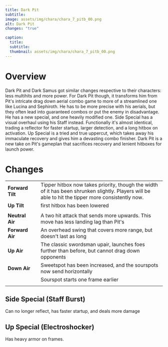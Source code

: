 ```yaml
---
title: Dark Pit
subtitle: 
image: assets/img/chara/chara_7_pitb_00.png
alt: Dark Pit
changes: "true"

caption:
  title:
  subtitle: 
  thumbnail: assets/img/chara/chara_7_pitb_00.png
---
```


# Overview 

Dark Pit and Dark Samus got similar changes respective to their characters: less multihits and more power. For Dark Pit though, it transforms him from Pit's intricate drag down aerial combo game to more of a streamlined one like Lucina and Sephiroth. He has to be more precise with his aerials, but they often lead into guaranteed combos or put the enemy in disadvantage. He has a new special, and one heavily modified one. Side Special has a visual overhaul using his Staff instead. Functionally it's almost identical, trading a reflector for faster startup, larger detection, and a long hitbox on activation. Up Special is a tried and true uppercut, which takes away his immaculate recovery and gives him a devasting combo finisher. Dark Pit is a new take on Pit's gameplan that sacrifices recovery and lenient hitboxes for launch power.


# Changes

| |  |  |
| :----------- | :-----: | ----------- |
| **Forward Tilt** | | Tipper hitbox now takes priority, though the width of it has been shrunken slightly. Players will be able to hit the tipper more consistently now. |
| **Up Tilt** | | first hitbox has been lowered |
|  |  |  |
| **Neutral Air** | | A two hit attack that sends more upwards. This move has less landing lag than Pit's |
| **Forward Air** | | An overhead swing that covers more range, but doesn't last as long |
| **Up Air** | | The classic swordsman upair, launches foes further than before, but cannot drag down opponents |
| **Down Air** | | Sweetspot has been increased, and the sourspots now send horizontally  |
|  | | Sourspot starts one frame earlier |
|  | | |

## Side Special (Staff Burst)

Can no longer reflect, has faster startup, and deals more damage 

## Up Special (Electroshocker)

Has heavy armor on frames.
